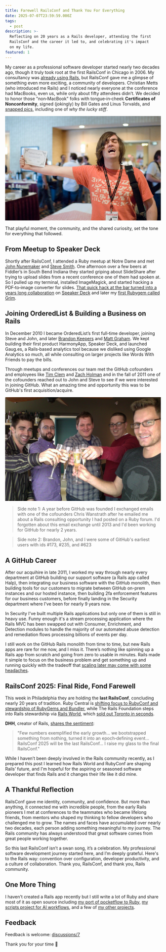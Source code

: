```yaml
---
title: Farewell RailsConf and Thank You For Everything
date: 2025-07-07T23:59:59.000Z
tags:
  - post
description: >-
  Reflecting on 20 years as a Rails developer, attending the first
  RailsConf and the career it led to, and celebrating it's impact
  on my life.
featured: 1
---
```


My career as a professional software developer started nearly two decades ago, though it truly took root at the first RailsConf in Chicago in 2006. My consultancy was [already using Rails](https://jonmagic.com/posts/learning-rails/), but RailsConf gave me a glimpse of something even more exciting, a community of developers. Christian Metts (who introduced me Rails) and I noticed nearly everyone at the conference had MacBooks, even us, while only about fifty attendees didn’t. We decided to honor those "non‑MacBook" folks with tongue‑in‑cheek **Certificates of Nonconformity**, signed (jokingly) by Bill Gates and Linus Torvalds, and [snapped pics](https://www.flickr.com/photos/mintchaos/albums/72157594176520552/), including one of *why the lucky stiff*.

![why the lucky stiff holding a certificate of nonconformity](/images/posts/farewell-railsconf-and-thank-you-for-everything/why-the-lucky-stiff.webp)

That playful moment, the community, and the shared curiosity, set the tone for everything that followed.

## From Meetup to Speaker Deck

Shortly after RailsConf, I attended a Ruby meetup at Notre Dame and met [John Nunemaker](https://johnnunemaker.com) and [Steve Smith](https://orderedlist.com). One afternoon over a few beers at Fiddler’s in South Bend Indiana they started griping about SlideShare after trying to upload slides from a recent conference one of them had spoken at. So I pulled up my terminal, installed ImageMagick, and started hacking a PDF‑to‑image converter for slides. [That quick hack at the bar turned into a years long collaboration](https://jonmagic.com/posts/the-history-of-speaker-deck/) on [Speaker Deck](https://speakerdeck.com) and later my [first Rubygem called Grim](https://jonmagic.com/posts/grim/).

## Joining OrderedList & Building a Business on Rails

In December 2010 I became OrderedList’s first full‑time developer, joining Steve and John, and later [Brandon Keepers](https://opensoul.org/) and [Matt Graham](https://madebygraham.com/). We kept building their first product HarmonyApp, Speaker Deck, and launched Gaug.es, a Rails‑based analytics tool because we disliked using Google Analytics so much, all while consulting on larger projects like Words With Friends to pay the bills.

Through meetups and conferences our team met the GitHub cofounders and employees like [Tim Clem](https://adaptivepatchwork.com/) and [Zach Holman](https://zachholman.com/) and in the fall of 2011 one of the cofounders reached out to John and Steve to see if we were interested in joining GitHub. What an amazing time and opportunity this was to be GitHub's first acquisition/acquire.

![OrderedList joins GitHub](/images/posts/farewell-railsconf-and-thank-you-for-everything/orderedlist-joins-github.webp)

> Side note 1: A year before GitHub was founded I exchanged emails with one of the cofounders Chris Wanstrath after he emailed me about a Rails consulting opportunity I had posted on a Ruby forum. I'd forgotten about this email exchange until 2013 and I'd been working for GitHub for nearly 2 years.

> Side note 2: Brandon, John, and I were some of GitHub's earliest users with ids #173, #235, and #623

## A GitHub Career

After our acquihire in late 2011, I worked my way through nearly every department at GitHub building our support software (a Rails app called Halp), then integrating our business software with the GitHub monolith, then building tools for our customers to migrate between GitHub on-prem instances and our hosted instance, then building 2fa enforcement features for our business customers, before finally landing in the Security department where I've been for nearly 9 years now.

In Security I've built multiple Rails applications but only one of them is still in heavy use. Funny enough it's a stream processing application where the Rails MVC has been swapped out with Consumer, Enrichment, and Detection modules to handle the majority of our automated abuse detection and remediation flows processing billions of events per day.

I still work on the GitHub Rails monolith from time to time, but new Rails apps are rare for me now, and I miss it. There’s nothing like spinning up a Rails app from scratch and going from zero to usable in minutes. Rails made it simple to focus on the business problem and get something up and running quickly with the tradeoff that [scaling later may come with some headaches](https://github.com/jonmagic/arca).

## RailsConf 2025: Final Ride, Fond Farewell

This week in Philadelphia they are holding the **last RailsConf**, concluding nearly 20 years of tradition. Ruby Central is [shifting focus to RubyConf and stewardship of RubyGems and Bundler](https://rubycentral.org/news/announcing-railsconf-2025-and-a-new-chapter-for-ruby-central-events/), while The Rails Foundation steps into Rails stewardship via [Rails World](https://rubyonrails.org/world/), which [sold out Toronto in seconds](https://www.linkedin.com/posts/david-heinemeier-hansson-374b18221_the-first-rails-world-sold-out-in-45-minutes-activity-7328326453291307008--DPg/).

**DHH**, creator of Rails, [shares the sentiment](https://world.hey.com/dhh/the-last-railsconf-c6188593):

> "Few numbers exemplified the early growth… we bootstrapped something from nothing, turned it into an epoch‑defining event… RailsConf 2025 will be the last RailsConf… I raise my glass to the final RailsConf."

While I haven’t been deeply involved in the Rails community recently, as I prepared this post I learned how Rails World and RubyConf are shaping Rails’ future, and I'm hopeful for the aspiring or seasoned software developer that finds Rails and it changes their life like it did mine.

## A Thankful Reflection

RailsConf gave me identity, community, and confidence. But more than anything, it connected me with incredible people, from the early Rails pioneers I met at conferences to the teammates who became lifelong friends, from mentors who shaped my thinking to fellow developers who challenged me to grow. The names and faces have accumulated over nearly two decades, each person adding something meaningful to my journey. The Rails community has always understood that great software comes from great people working together.

So this last RailsConf isn’t a swan song, it’s a celebration. My professional software development journey started here, and I’m deeply grateful. Here's to the Rails way: convention over configuration, developer productivity, and a culture of collaboration. Thank you, RailsConf, and thank you, Rails community.

## One More Thing

I haven't created a Rails app recently but I still write a lot of Ruby and share most of it as open source including [my port of pocketflow to Ruby](https://github.com/jonmagic/pocketflow-ruby), [my scripts project for AI workflows](https://github.com/jonmagic/scripts), and a few of [my other projects](https://jonmagic.com/projects/).

## Feedback

Feedback is welcome: [discussions/7](https://github.com/jonmagic/jonmagic.com/discussions/7)

Thank you for your time :pray:
